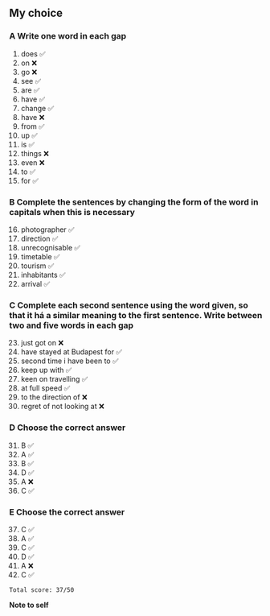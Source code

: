 ## My choice

### A Write one word in each gap

1. does ✅
2. on ❌
3. go ❌
4. see ✅
5. are ✅
6. have ✅
7. change ✅
8. have ❌
9. from ✅
10. up ✅
11. is ✅
12. things ❌
13. even ❌
14. to ✅
15. for ✅

### B Complete the sentences by changing the form of the word in capitals when this is necessary

16. photographer ✅
17. direction ✅
18. unrecognisable ✅
19. timetable ✅
20. tourism ✅
21. inhabitants ✅
22. arrival ✅

### C Complete each second sentence using the word given, so that it há a similar meaning to the first sentence. Write between two and five words in each gap

23. just got on ❌
24. have stayed at Budapest for ✅
25. second time i have been to ✅
26. keep up with ✅
27. keen on travelling ✅
28. at full speed ✅
29. to the direction of ❌
30. regret of not looking at ❌

### D Choose the correct answer

31. B ✅
32. A ✅
33. B ✅
34. D ✅
35. A ❌
36. C ✅

### E Choose the correct answer

37. C ✅
38. A ✅
39. C ✅
40. D ✅
41. A ❌
42. C ✅

```
Total score: 37/50
```

**Note to self**